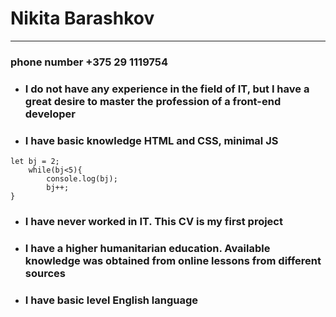 # Nikita Barashkov
---
### phone number +375 29 1119754

* ### I do not have any experience in the field of IT, but I have a great desire to master the profession of a front-end developer   
* ### I have basic knowledge HTML and CSS, minimal JS

```
let bj = 2;
    while(bj<5){
        console.log(bj);
        bj++;    
}
```

* ### I have never worked in IT. This CV is my first project

* ### I have a higher humanitarian education. Available knowledge was obtained from online lessons from different sources

* ### I have basic level English language